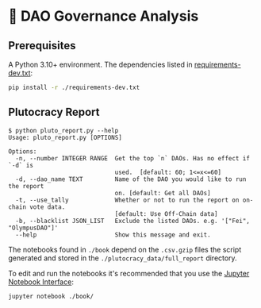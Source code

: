 
# 🔎 DAO Governance Analysis

## Prerequisites

A Python 3.10+ environment.
The dependencies listed in [requirements-dev.txt](./requirements-dev.txt):

```bash
pip install -r ./requirements-dev.txt
```

## Plutocracy Report

```console
$ python pluto_report.py --help
Usage: pluto_report.py [OPTIONS]

Options:
  -n, --number INTEGER RANGE  Get the top `n` DAOs. Has no effect if `-d` is
                              used.  [default: 60; 1<=x<=60]
  -d, --dao_name TEXT         Name of the DAO you would like to run the report
                              on. [default: Get all DAOs]
  -t, --use_tally             Whether or not to run the report on on-chain vote data.
                              [default: Use Off-Chain data]
  -b, --blacklist JSON_LIST   Exclude the listed DAOs. e.g. '["Fei", "OlympusDAO"]'
  --help                      Show this message and exit.
```

The notebooks found in `./book` depend on the `.csv.gzip` files the script generated and stored in the `./plutocracy_data/full_report` directory.

To edit and run the notebooks it's recommended that you use the [Jupyter Notebook Interface](https://github.com/jupyter/notebook):

```console
jupyter notebook ./book/
```
